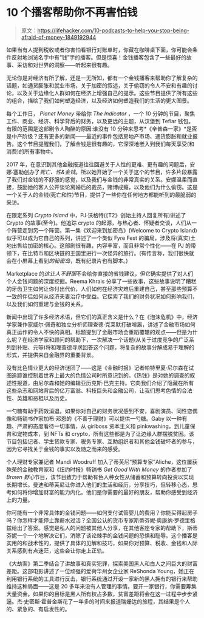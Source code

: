 # 10 个播客帮助你不再害怕钱

> 原文：<https://lifehacker.com/10-podcasts-to-help-you-stop-being-afraid-of-money-1849192944>

如果当有人提到税收或者你害怕看银行对账单时，你藏在咖啡桌下面，你可能会条件反射地浏览名字中有“钱”字的播客。但是惊喜！金钱播客包含了一些最好的故事、采访和对世界的洞察——听起来很有趣。

无论你是对经济有所了解，还是一无所知，都有一个金钱播客来帮助你了解复杂的话题，如通货膨胀和就业市场，关于加密的叙述，关于偷窃的令人不安和有趣的讨论，以及关于边缘化人群如何在经济上增强自己的提示。这些节目提供了所有这些的组合，描绘了我们如何塑造经济，以及经济如何塑造我们的生活的更大图景。

每个工作日， *Planet Money* 带给你 *The Indicator* ，一个 10 分钟的节目，聚焦工作、商业、经济、科学背后的财务，以及更远的主题，从汉堡到 Teflar 钱包。有限的范围是这部剧令人陶醉的原因:谁没有 10 分钟来思考*《辛普森一家》*是否是中产阶级？还有更多的新闻——最近的事件包括房地产市场、通货膨胀和就业报告。这个节目提醒我们，了解金钱是很有趣的，它深深地嵌入到我们每天享受(和消费)的所有事物中。

2017 年，在意识到其他金融报道往往回避关于人性的更难、更有趣的问题后，安娜·塞勒创办了*死亡、性&金钱*。所以她开始了一个关于这个的节目，许多片段暴露了我们对金钱的不舒服的感觉，以及我们与金钱的非常真实的关系。安娜温柔而直接，鼓励她的客人公开谈论离婚后的裁员，赌博成瘾，以及他们为什么偷窃。这是一个关于人的金钱(死亡和性)节目，提供了一些你在任何地方都能听到的最脆弱的采访。

在限定系列 *Crypto Island* 中，PJ·沃格特(《T2》创始主持人回复所有)讲述了 Crypto 的故事(至今)。他追踪 crypto 的起源，与热心者、怀疑者交谈，人们从一个阵营走到另一个阵营。第一集《欢迎来到加密岛》(Welcome to Crypto Island)似乎可以成为它自己的系列，讲述了一个类似 Fyre Fest 的骗局，涉及将(真实)土地出售给加密的核心。这部剧很有趣，内容丰富，而且非常个性化——在 PJ 的带领下，在比特币和区块链的王国里进行一次怪异的旅行。(有传言称，我们很快就会在小屏幕上看到*的秘密岛*，既有纪录片也有脚本。)

Marketplace 的*这让人不舒服*不会给你直接的省钱建议，但它确实提供了对人们个人金钱问题的深度挖掘。Reema Khrais 分享了一些故事，这些故事说明了糟糕的牙齿卫生如何让你付出代价，人们如何在经济灾难后重建自己，甚至那些预算不一致的伴侣如何从经济夫妻治疗中受益。它探索了我们的财务状况如何影响我们，以及我们如何重建与金钱的关系。

新闻中出现了许多经济术语，但它们的真正含义是什么？在《泡沫危机》中，经济学家兼作家威尔·佩奇和独立分析师理查德·克莱默打破喧嚣，讲述了金融市场如何真正运作的令人不快的真相。标题提到了金融市场会重蹈覆辙的观点——但是为什么呢？在经济学家和顾问的帮助下，一次解决一个话题(从关于过度竞争的广泛系列到补贴、元等)将和理查德寻求回答这个问题，将复杂的故事分解成易于理解的形式，并提供来自金融界的重要背景。

没有比色情业更大的经济谜团了——这是《金融时报》记者帕特里夏·尼尔森在试图追踪谁控制着世界上最大的色情公司时所意识到的。《热钱》是对她的调查的叙述性报道，由尼尔森和她的编辑亚历克斯·巴克主持。它向我们介绍了隐藏在所有这些杂志和网站背后的亿万富翁、科技巨头和金融公司，让我们思考色情的合法性、英雄和恶棍以及历史。

一勺糖有助于药效消退，如果你对自己的财务状况感到不安，喜剧演员、同性恋偶像和畅销书作家加布·邓恩的《不善于理财》可以提供一勺糖。Gaby 以一种有趣、严肃的态度看待一切事情，从 girlboss 资本主义和 pinkwashing，到儿童保育和宠物成本，到 NFTs 和 crypto，所有这些都是为了让边缘人群摆脱贫困。该节目包括记者、学生贷款专家、税务专家、互助组织者和其他金钱破坏者的参与，因为它寻找关于金钱的事实以及随之而来的感受。

个人理财专家兼记者 Mandi Woodruff 加入了蒂芙尼“预算专家”Aliche，这位屡获殊荣的金融教育家和《纽约时报》畅销书 *Get Good With Money* 的作者参加了 *Brown 野心*节目，该节目致力于帮助有色人种女性从储蓄和预算转向投资以实现长期增长。曼迪和蒂芙尼让你进入他们的生活和经历，分享技巧，但转移心态，思考如何将你增加财富的能力内化。他们是你需要的最好的朋友，帮助你感受到经济上的力量。

你可能有一个非常具体的金钱问题——如何支付试管婴儿的费用？你能买得起房子吗？你怎样才能停止靠薪水过活？全国公认的货币专家斯蒂芬妮·奥康纳·罗德里格兹给出了答案。感觉是私人的问题被其他人分享，在其他客座专家的帮助下，斯蒂芬妮一个一个地解决它们，消除了谈论棘手的金钱问题的恐惧和耻辱。这个播客是实用的和战术性的，提供了具体的见解和技巧，如果你对预算、税收、金钱和人际关系感到有点迷茫，这些会让你走上正轨。

《大劫案》第二季结合了讲故事和真实犯罪，探索美国黑人和白人之间巨大的财富差距。这部电影讲述了一位顽强的爱荷华州女企业家 ReShonda Young，她正在利用银行系统的工具进行反击，银行系统通过开设一家新的黑人拥有的银行来帮助维持这种局面——这是 20 多年来没有人管理的事情。要开一家银行，你需要筹集大量资金。如果你的目标是黑人所有权占多数，贫富差距将会在这一过程中步步紧逼。杰·史密斯·霍普金斯花了一年多的时间来报道瑞姗达的旅程，其结果是个人的、紧急的、有启发性的。